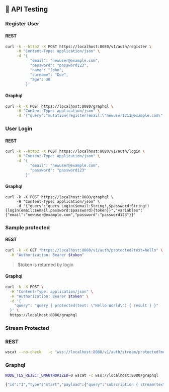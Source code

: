 
## **📡 API Testing**

### Register User
#### REST
```bash
curl -k --http2 -X POST https://localhost:8080/v1/auth/register \
     -H "Content-Type: application/json" \
     -d '{
           "email": "newuser@example.com",
           "password": "password123",
           "name": "John",
           "surname": "Doe",
           "age": 30
         }'
```
#### Graphql
```bash
curl -k -X POST https://localhost:8080/graphql \
     -H "Content-Type: application/json" \
     -d '{"query":"mutation{register(email:\"newuser1211@example.com\",password:\"password123\",name:\"John\",surname:\"Doe\",age:30){reply}}"}'
```

### User Login
#### REST
```bash
curl -k --http2 -X POST https://localhost:8080/v1/auth/login \
     -H "Content-Type: application/json" \
     -d '{
           "email": "newuser@example.com",
           "password": "password123"
         }'
```
#### Graphql
```
curl -k -X POST https://localhost:8080/graphql \
     -H "Content-Type: application/json" \
     -d '{"query":"query Login($email:String!,$password:String!){login(email:$email,password:$password){token}}","variables":{"email":"newuser@example.com","password":"password123"}}'
```

### Sample protected
#### REST
```bash
curl -k -X GET "https://localhost:8080/v1/auth/protected?text=hello" \
  -H "Authorization: Bearer $token"
```
> $token is returned by login
#### Graphql
```bash
curl -k -X POST \
  -H "Content-Type: application/json" \
  -H "Authorization: Bearer $token" \
  -d '{
    "query": "query { protected(text: \"Hello World\") { result } }"
  }' \
  https://localhost:8080/graphql
```

### Stream Protected
### REST
```bash
wscat --no-check   -c "wss://localhost:8080/v1/auth/stream/protected?method=GET&text=hello"   -s Bearer   -s "$TOKEN"
```
### Graphql
```bash
NODE_TLS_REJECT_UNAUTHORIZED=0 wscat -c wss://localhost:8080/graphql       -H "Authorization: Bearer $TOKEN"       -s graphql-ws
```
```bash
{"id":"1","type":"start","payload":{"query":"subscription { stream(text: \"hello\") { result } }","variables":{}}}

```